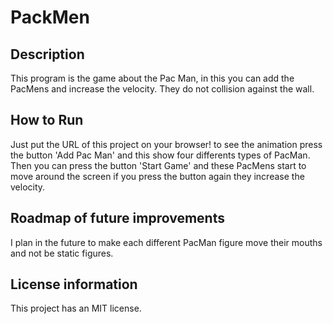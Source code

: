 # PackMen
## Description
This program is the game about the Pac Man, in this you can add the PacMens and increase the velocity. They do not collision against the wall.
## How to Run
Just put the URL of this project on your browser! to see the animation press the button 'Add Pac Man' and this show four differents types of PacMan. Then you can press the button 'Start Game' and these PacMens start to move around the screen if you press the button again they increase the velocity.
## Roadmap of future improvements
I plan in the future to make each different PacMan figure move their mouths and not be static figures.
## License information
This project has an MIT license.